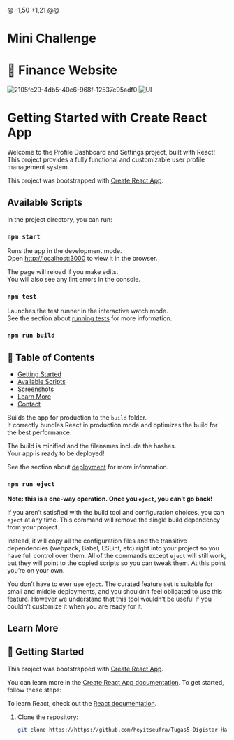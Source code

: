 @ -1,50 +1,21 @@
# Mini Challenge
# 🚀 Finance Website

![2105fc29-4db5-40c6-968f-12537e95adf0](https://github.com/user-attachments/assets/70e02a57-b3fc-4ef0-9ac5-1d18c1f6c9da)
![UI](https://drive.google.com/file/d/1zHwGUdkPqMhaw9E0fBEOe-no41oJWa_R/view?usp=sharing)

# Getting Started with Create React App
Welcome to the Profile Dashboard and Settings project, built with React! This project provides a fully functional and customizable user profile management system.

This project was bootstrapped with [Create React App](https://github.com/facebook/create-react-app).

## Available Scripts

In the project directory, you can run:

### `npm start`

Runs the app in the development mode.\
Open [http://localhost:3000](http://localhost:3000) to view it in the browser.

The page will reload if you make edits.\
You will also see any lint errors in the console.

### `npm test`

Launches the test runner in the interactive watch mode.\
See the section about [running tests](https://facebook.github.io/create-react-app/docs/running-tests) for more information.

### `npm run build`
## 📑 Table of Contents
- [Getting Started](#getting-started)
- [Available Scripts](#available-scripts)
- [Screenshots](#-screenshots)
- [Learn More](#learn-more)
- [Contact](#-contact)

Builds the app for production to the `build` folder.\
It correctly bundles React in production mode and optimizes the build for the best performance.

The build is minified and the filenames include the hashes.\
Your app is ready to be deployed!

See the section about [deployment](https://facebook.github.io/create-react-app/docs/deployment) for more information.

### `npm run eject`

**Note: this is a one-way operation. Once you `eject`, you can’t go back!**

If you aren’t satisfied with the build tool and configuration choices, you can `eject` at any time. This command will remove the single build dependency from your project.

Instead, it will copy all the configuration files and the transitive dependencies (webpack, Babel, ESLint, etc) right into your project so you have full control over them. All of the commands except `eject` will still work, but they will point to the copied scripts so you can tweak them. At this point you’re on your own.

You don’t have to ever use `eject`. The curated feature set is suitable for small and middle deployments, and you shouldn’t feel obligated to use this feature. However we understand that this tool wouldn’t be useful if you couldn’t customize it when you are ready for it.

## Learn More
## 🚀 Getting Started
This project was bootstrapped with [Create React App](https://github.com/facebook/create-react-app).

You can learn more in the [Create React App documentation](https://facebook.github.io/create-react-app/docs/getting-started).
To get started, follow these steps:

To learn React, check out the [React documentation](https://reactjs.org/).
1. Clone the repository:
   ```bash
   git clone https://https://github.com/heyitseufra/Tugas5-Digistar-HardSkill-Eufra
